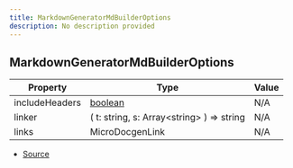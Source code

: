 ```yaml
---
title: MarkdownGeneratorMdBuilderOptions
description: No description provided
---
```


## MarkdownGeneratorMdBuilderOptions

| Property | Type | Value |
| ----------- | ----------- | ----------- |
| includeHeaders | [boolean](https://developer.mozilla.org/en-US/docs/Web/JavaScript/Reference/Global_Objects/Boolean) | N/A |
| linker | (   t: string,   s: Array\<string> ) => string | N/A |
| links | MicroDocgenLink | N/A |


- [Source](https://github.com/neplextech/micro-docgen/blob/38358ca74767eba2bb03bd633518726d6b884070/src/generators/MarkdownGenerator.ts#L19)